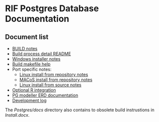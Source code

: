 # RIF Postgres Database Documentation

## Document list

* [BUILD notes](https://github.com/smallAreaHealthStatisticsUnit/rapidInquiryFacility/blob/master/rifDatabase/Postgres/psql_scripts/BUILD.md) 
* [Build process detail README](https://github.com/smallAreaHealthStatisticsUnit/rapidInquiryFacility/blob/master/rifDatabase/Postgres/README.md)
* [Windows installer notes](https://github.com/smallAreaHealthStatisticsUnit/rapidInquiryFacility/blob/master/rifDatabase/Postgres/docs/windows.md)
* [Build makefile help](https://github.com/smallAreaHealthStatisticsUnit/rapidInquiryFacility/blob/master/rifDatabase/Postgres/psql_scripts/Make%20Help.md)
* Port specific notes:
  * [Linux install from repository notes](https://github.com/smallAreaHealthStatisticsUnit/rapidInquiryFacility/blob/master/rifDatabase/Postgres/docs/linux_repo.md)
  * [MACoS install from repository notes](https://github.com/smallAreaHealthStatisticsUnit/rapidInquiryFacility/blob/master/rifDatabase/Postgres/docs/macos_repo.md)
  * [Linux install from source notes](https://github.com/smallAreaHealthStatisticsUnit/rapidInquiryFacility/blob/master/rifDatabase/Postgres/docs/linux_source.md)
* [Optional R integration](https://github.com/smallAreaHealthStatisticsUnit/rapidInquiryFacility/blob/master/rifDatabase/Postgres/docs/plr.md)
* [PG modeller ERD documentation](https://github.com/smallAreaHealthStatisticsUnit/rapidInquiryFacility/blob/master/rifDatabase/ERD/README.md)
* [Development log](https://github.com/smallAreaHealthStatisticsUnit/rapidInquiryFacility/blob/master/rifDatabase/Postgres/docs/Database%20Development%20Log.md)

The *Postgres/docs* directory also contains to obsolete build instrustions in *Install.docx*.